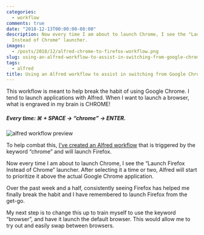 ```yaml
---
categories:
  - workflow
comments: true
date: "2018-12-13T00:00:00-08:00"
description: Now every time I am about to launch Chrome, I see the "Launch Firefox
  Instead of Chrome" launcher.
images:
  - /posts/2018/12/alfred-chrome-to-firefox-workflow.png
slug: using-an-alfred-workflow-to-assist-in-switching-from-google-chrome-to-firefox
tags:
  - alfred
title: Using an Alfred workflow to assist in switching from Google Chrome to Firefox
---
```


This workflow is meant to help break the habit of using Google Chrome. I tend to launch applications with Alfred. When I want to launch a browser, what is engraved in my brain is CHROME!

##### Every time: &#8984; + SPACE &rarr; “chrome” &rarr; ENTER.

![alfred workflow preview](/posts/2018/12/alfred-workflow-opened.png)

To help combat this, [I’ve created an Alfred workflow](https://git.jasonraimondi.com/jason/alfred-workflow-launch-firefox-instead-of-chrome) that is triggered by the keyword “chrome” and will launch Firefox.

Now every time I am about to launch Chrome, I see the “Launch Firefox Instead of Chrome” launcher. After selecting it a time or two, Alfred will start to prioritize it above the actual Google Chrome application.

Over the past week and a half, consistently seeing Firefox has helped me finally break the habit and I have remembered to launch Firefox from the get-go.

My next step is to change this up to train myself to use the keyword “browser”, and have it launch the default browser. This would allow me to try out and easily swap between browsers.
